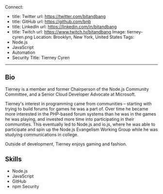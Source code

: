 Connect:
  - title: Twitter
    url: https://twitter.com/bitandbang
  - title: GitHub
    url: https://github.com/bnb
  - title: LinkedIn
    url: https://linkedin.com/in/bitandbang
  - title: Twitch
    url: https://www.twitch.tv/bitandbang
Image: tierney-cyren.png
Location: Brooklyn, New York, United States
Tags:
  - Node.js
  - JavaScript
  - Automation
  - Security
Title: Tierney Cyren
---
## Bio
Tierney is a member and former Chairperson of the Node.js Community Committee, and a Senior Cloud Developer Advocate at Microsoft.

Tierney's interest in programming came from communities – starting with trying to build forums for games he was a part of. Over time he became more interested in the PHP-based forum systems than he was in the games he was playing, and invested more time into participating in their communities. This eventually led to Node.js and io.js, where he was able to participate and spin up the Node.js Evangelism Working Group while he was studying communications in college.

Outside of development, Tierney enjoys gaming and fashion.

## Skills
- Node.js
- JavaScript
- GitHub
- npm Security
